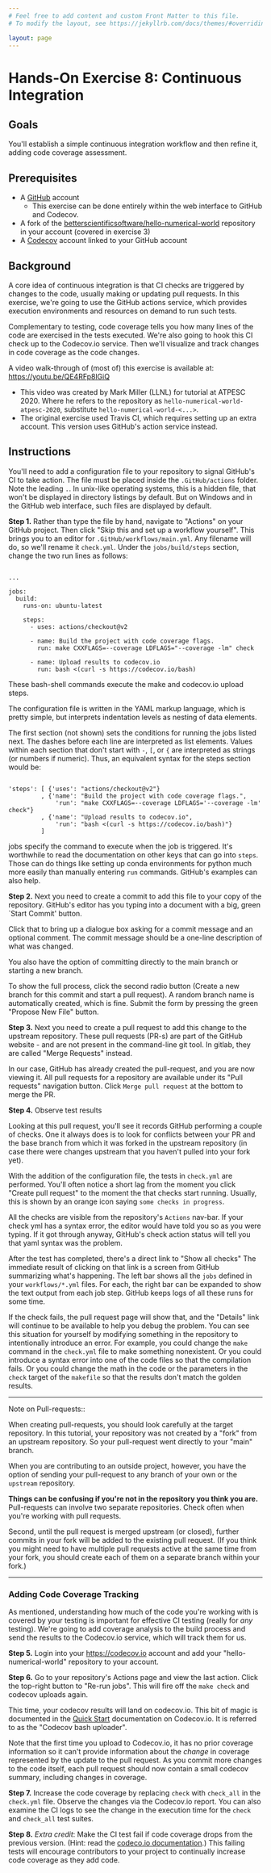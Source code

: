 ```yaml
---
# Feel free to add content and custom Front Matter to this file.
# To modify the layout, see https://jekyllrb.com/docs/themes/#overriding-theme-defaults

layout: page
---
```

# Hands-On Exercise 8: Continuous Integration
## Goals
You'll establish a simple continuous integration workflow and then refine it, adding code coverage assessment.

## Prerequisites
* A [GitHub](https://GitHub.com) account
    - This exercise can be done entirely within the web interface to GitHub and Codecov.
* A fork of the [betterscientificsoftware/hello-numerical-world](https://github.com/betterscientificsoftware/hello-numerical-world) repository in your account (covered in exercise 3)
* A [Codecov](https://codecov.io) account linked to your GitHub account

## Background

A core idea of continuous integration is that CI checks are triggered by changes to the code, usually making or updating pull requests.  In this exercise, we're going to use the GitHub actions service, which provides execution environments and resources on demand to run such tests.

Complementary to testing, code coverage tells you how many lines of the code are exercised in the tests executed.
We're also going to hook this CI check up to the Codecov.io service.
Then we'll visualize and track changes in code coverage as the code changes.

A video walk-through of (most of) this exercise is available at: <https://youtu.be/QE4RFp8lGiQ>
* This video was created by Mark Miller (LLNL) for tutorial at ATPESC 2020.  Where he refers to the repository as `hello-numerical-world-atpesc-2020`, substitute `hello-numerical-world-<...>`.
* The original exercise used Travis CI, which requires setting up an extra account. This version uses GitHub's action service instead.


## Instructions

You'll need to add a configuration file to your repository to signal GitHub's CI to take action.  The file must be placed inside the `.GitHub/actions` folder.  Note the leading `.`.  In unix-like operating systems, this is a hidden file, that won't be displayed in directory listings by default.  But on Windows and in the GitHub web interface, such files are displayed by default.

**Step 1.** Rather than type the file by hand, navigate to "Actions" on your GitHub project.  Then click "Skip this and set up a workflow yourself".  This brings you to an editor for `.GitHub/workflows/main.yml`.  Any filename will do, so we'll rename it `check.yml`.  Under the `jobs/build/steps` section, change the two run lines as follows:


```

...

jobs:
  build:
    runs-on: ubuntu-latest

    steps:
      - uses: actions/checkout@v2

      - name: Build the project with code coverage flags.
        run: make CXXFLAGS=--coverage LDFLAGS="--coverage -lm" check

      - name: Upload results to codecov.io
        run: bash <(curl -s https://codecov.io/bash)
```

These bash-shell commands execute the make and codecov.io upload steps.

The configuration file is written in the YAML markup language, which is pretty simple,
but interprets indentation levels as nesting of data elements.

The first section (not shown) sets the conditions for running the jobs listed next.
The dashes before each line are interpreted as list elements.
Values within each section that don't start with `-`, `[`, or `{`
are interpreted as strings (or numbers if numeric).
Thus, an equivalent syntax for the steps section would be:

```

'steps': [ {'uses': "actions/checkout@v2"}
         , {'name': "Build the project with code coverage flags.",
             'run': "make CXXFLAGS=--coverage LDFLAGS='--coverage -lm' check"}
         , {'name': "Upload results to codecov.io",
             'run': "bash <(curl -s https://codecov.io/bash)"}
         ]
```

jobs specify the command to execute when the job is triggered.
It's worthwhile to read the documentation on other keys that can go into `steps`.
Those can do things like setting up conda environments for python much more
easily than manually entering `run` commands.  GitHub's examples can also help.


**Step 2.** Next you need to create a commit to add this file to your copy of the repository.
GitHub's editor has you typing into a document with a big, green `Start Commit' button.

Click that to bring up a dialogue box asking for a commit message and an optional comment.
The commit message should be a one-line description of what was changed.

You also have the option of committing directly to the main branch or starting a new branch.

To show the full process, click the second radio button (Create a new branch for this commit and start a pull request).
A random branch name is automatically created, which is fine.  Submit the form by pressing the green
"Propose New File" button.

**Step 3.** Next you need to create a pull request to add this change to the upstream repository.
These pull requests (PR-s) are part of the GitHub website - and are not present in the command-line git tool.
In gitlab, they are called "Merge Requests" instead.

In our case, GitHub has already created the pull-request, and you are now viewing it.
All pull requests for a repository are available under its "Pull requests"
navigation button.  Click `Merge pull request` at the bottom to merge the PR.

**Step 4.**  Observe test results

Looking at this pull request, you'll see it records GitHub performing a couple of checks.  One it always does is to look for conflicts between your PR and the base branch from which it was forked in the upstream repository (in case there were changes upstream that you haven't pulled into your fork yet).

With the addition of the configuration file, the tests in `check.yml` are performed.  You'll often notice a short lag from the moment you click "Create pull request" to the moment the that checks start running.  Usually, this is shown by an orange icon saying `some checks in progress`.

All the checks are visible from the repository's `Actions` nav-bar.
If your check yml has a syntax error, the editor would have told you so as you were typing.
If it got through anyway, GitHub's check action status will tell you that yaml syntax was the problem.

After the test has completed, there's a direct link to "Show all checks"
The immediate result of clicking on that link is a screen from GitHub summarizing what's happening.
The left bar shows all the `jobs` defined in your `workflows/*.yml` files.  For each,
the right bar can be expanded to show the text output from each job step.
GitHub keeps logs of all these runs for some time.

If the check fails, the pull request page will show that, and the "Details" link will continue to be available to help you debug the problem.  You can see this situation for yourself by modifying something in the repository to intentionally introduce an error.  For example, you could change the `make` command in the `check.yml` file to make something nonexistent.  Or you could introduce a syntax error into one of the code files so that the compilation fails.  Or you could change the math in the code or the parameters in the `check` target of the `makefile` so that the results don't match the golden results.


---
Note on Pull-requests::

When creating pull-requests, you should look carefully at the target repository.
In this tutorial, your repository was not created by a "fork" from an upstream
repository.  So your pull-request went directly to your "main" branch.

When you are contributing to an outside project, however,
you have the option of sending your pull-request to any branch
of your own or the `upstream` repository.

**Things can be confusing if you're not in the repository you think you are.**
Pull-requests can involve two separate repositories.  Check often when you're working with pull requests.

Second, until the pull request is merged upstream (or closed),
further commits in your fork will be added to the existing pull request.
(If you think you might need to have multiple pull requests active at the
same time from your fork, you should create each of them on a separate branch within your fork.)

---

### Adding Code Coverage Tracking

As mentioned, understanding how much of the code you're working with is covered by your testing is important for effective CI testing (really for *any* testing).  We're going to add coverage analysis to the build process and send the results to the Codecov.io service, which will track them for us.

**Step 5.** Login into your <https://codecov.io> account and add your "hello-numerical-world" repository to your account.

**Step 6.** Go to your repository's Actions page and view the last action.  Click the top-right button to "Re-run jobs".
This will fire off the `make check` and codecov uploads again.

This time, your codecov results will land on codecov.io.
This bit of magic is documented in the [Quick Start](https://docs.codecov.io/docs) documentation on Codecov.io.  It is referred to as the "Codecov bash uploader".

Note that the first time you upload to Codecov.io, it has no prior coverage information so it can't
provide information about the *change* in coverage represented by the update to the pull request.
As you commit more changes to the code itself, each pull request should now contain a small codecov summary,
including changes in coverage.

**Step 7.** Increase the code coverage by replacing `check` with `check_all` in the `check.yml` file.  Observe the changes via the Codecov.io report.  You can also examine the CI logs to see the change in the execution time for the `check` and `check_all` test suites.

**Step 8.** *Extra credit*: Make the CI test fail if code coverage drops from the previous version. (Hint: read the [codeco.io documentation](https://docs.codecov.io/docs).)  This failing tests will encourage contributors to your project to continually increase code coverage as they add code.
